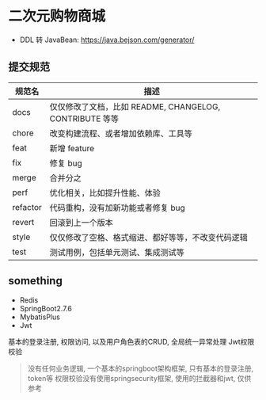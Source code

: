 # 二次元购物商城

- DDL 转 JavaBean: https://java.bejson.com/generator/

## 提交规范

| 规范名      | 描述                                          |
|----------|---------------------------------------------|
| docs     | 仅仅修改了文档，比如 README, CHANGELOG, CONTRIBUTE 等等 |
| chore    | 改变构建流程、或者增加依赖库、工具等                          |
| feat     | 新增 feature                                  |
| fix      | 修复 bug                                      |
| merge    | 合并分之                                        |
| perf     | 优化相关，比如提升性能、体验                              |
| refactor | 代码重构，没有加新功能或者修复 bug                         |
| revert   | 回滚到上一个版本                                    |
| style    | 仅仅修改了空格、格式缩进、都好等等，不改变代码逻辑                   |
| test     | 测试用例，包括单元测试、集成测试等                           |

## something
- Redis
- SpringBoot2.7.6
- MybatisPlus
- Jwt

基本的登录注册, 
权限访问, 
以及用户角色表的CRUD, 
全局统一异常处理
Jwt权限校验

> 没有任何业务逻辑, 一个基本的springboot架构框架, 只有基本的登录注册, token等
> 权限校验没有使用springsecurity框架, 使用的拦截器和jwt, 仅供参考